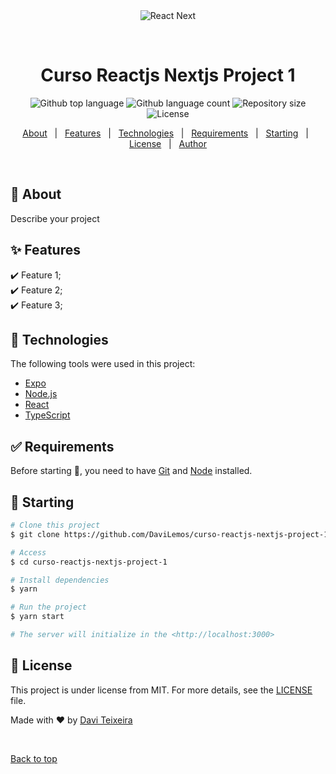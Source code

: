 <div align="center" id="top"> 
  <img src="./.github/app.gif" alt="React Next" />

&#xa0;

  <!-- <a href="https://reactnext.netlify.app">Demo</a> -->
</div>

<h1 align="center">Curso Reactjs Nextjs Project 1</h1>

<p align="center">
  <img alt="Github top language" src="https://img.shields.io/github/languages/top/DaviLemos/curso-reactjs-nextjs-project-1?color=56BEB8">

  <img alt="Github language count" src="https://img.shields.io/github/languages/count/DaviLemos/curso-reactjs-nextjs-project-1?color=56BEB8">

  <img alt="Repository size" src="https://img.shields.io/github/repo-size/DaviLemos/curso-reactjs-nextjs-project-1?color=56BEB8">

  <img alt="License" src="https://img.shields.io/github/license/DaviLemos/curso-reactjs-nextjs-project-1?color=56BEB8">

  <!-- <img alt="Github issues" src="https://img.shields.io/github/issues/DaviLemos/curso-reactjs-nextjs-project-1?color=56BEB8" /> -->

  <!-- <img alt="Github forks" src="https://img.shields.io/github/forks/DaviLemos/curso-reactjs-nextjs-project-1?color=56BEB8" /> -->

  <!-- <img alt="Github stars" src="https://img.shields.io/github/stars/DaviLemos/curso-reactjs-nextjs-project-1?color=56BEB8" /> -->
</p>

<!-- Status -->

<!-- <h4 align="center">
	🚧  React Next 🚀 Under construction...  🚧
</h4>

<hr> -->

<p align="center">
  <a href="#dart-about">About</a> &#xa0; | &#xa0; 
  <a href="#sparkles-features">Features</a> &#xa0; | &#xa0;
  <a href="#rocket-technologies">Technologies</a> &#xa0; | &#xa0;
  <a href="#white_check_mark-requirements">Requirements</a> &#xa0; | &#xa0;
  <a href="#checkered_flag-starting">Starting</a> &#xa0; | &#xa0;
  <a href="#memo-license">License</a> &#xa0; | &#xa0;
  <a href="https://github.com/DaviLemos" target="_blank">Author</a>
</p>

<br>

## :dart: About

Describe your project

## :sparkles: Features

:heavy_check_mark: Feature 1;\
:heavy_check_mark: Feature 2;\
:heavy_check_mark: Feature 3;

## :rocket: Technologies

The following tools were used in this project:

- [Expo](https://expo.io/)
- [Node.js](https://nodejs.org/en/)
- [React](https://pt-br.reactjs.org/)
- [TypeScript](https://www.typescriptlang.org/)

## :white_check_mark: Requirements

Before starting :checkered_flag:, you need to have [Git](https://git-scm.com) and [Node](https://nodejs.org/en/) installed.

## :checkered_flag: Starting

```bash
# Clone this project
$ git clone https://github.com/DaviLemos/curso-reactjs-nextjs-project-1

# Access
$ cd curso-reactjs-nextjs-project-1

# Install dependencies
$ yarn

# Run the project
$ yarn start

# The server will initialize in the <http://localhost:3000>
```

## :memo: License

This project is under license from MIT. For more details, see the [LICENSE](LICENSE.md) file.

Made with :heart: by <a href="https://github.com/DaviLemos" target="_blank">Davi Teixeira</a>

&#xa0;

<a href="#top">Back to top</a>
